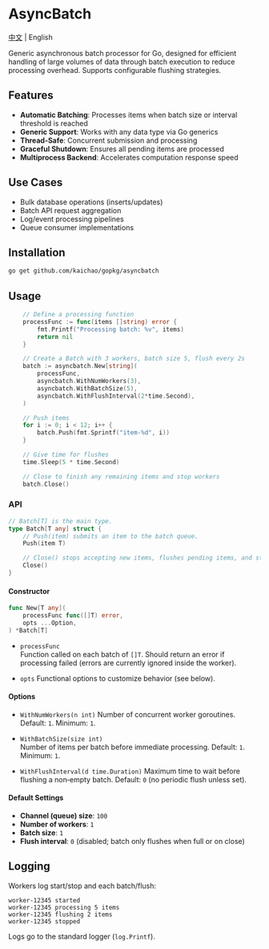 # AsyncBatch

[中文](README.zh.md) | English

Generic asynchronous batch processor for Go, designed for efficient handling of large volumes of data through batch execution to reduce processing overhead. Supports configurable flushing strategies.

## Features

- **Automatic Batching**: Processes items when batch size or interval threshold is reached
- **Generic Support**: Works with any data type via Go generics
- **Thread-Safe**: Concurrent submission and processing
- **Graceful Shutdown**: Ensures all pending items are processed
- **Multiprocess Backend**: Accelerates computation response speed

## Use Cases

- Bulk database operations (inserts/updates)
- Batch API request aggregation
- Log/event processing pipelines
- Queue consumer implementations

## Installation

```bash
go get github.com/kaichao/gopkg/asyncbatch
```

## Usage

```go
    // Define a processing function
    processFunc := func(items []string) error {
        fmt.Printf("Processing batch: %v", items)
        return nil
    }

    // Create a Batch with 3 workers, batch size 5, flush every 2s
    batch := asyncbatch.New[string](
        processFunc,
        asyncbatch.WithNumWorkers(3),
        asyncbatch.WithBatchSize(5),
        asyncbatch.WithFlushInterval(2*time.Second),
    )

    // Push items
    for i := 0; i < 12; i++ {
        batch.Push(fmt.Sprintf("item-%d", i))
    }

    // Give time for flushes
    time.Sleep(5 * time.Second)

    // Close to finish any remaining items and stop workers
    batch.Close()
```

### API

```go
// Batch[T] is the main type.
type Batch[T any] struct {
    // Push(item) submits an item to the batch queue.
    Push(item T)

    // Close() stops accepting new items, flushes pending items, and stops all workers.
    Close()
}
```

#### Constructor

```go
func New[T any](
    processFunc func([]T) error,
    opts ...Option,
) *Batch[T]
```

- `processFunc`  
  Function called on each batch of `[]T`. Should return an error if processing failed (errors are currently ignored inside the worker).

- `opts`
  Functional options to customize behavior (see below).

#### Options

- `WithNumWorkers(n int)`
  Number of concurrent worker goroutines. Default: `1`. Minimum: `1`.

- `WithBatchSize(size int)`  
  Number of items per batch before immediate processing. Default: `1`. Minimum: `1`.

- `WithFlushInterval(d time.Duration)`
  Maximum time to wait before flushing a non‑empty batch. Default: `0` (no periodic flush unless set).

#### Default Settings

- **Channel (queue) size**: `100`
- **Number of workers**: `1`
- **Batch size**: `1`
- **Flush interval**: `0` (disabled; batch only flushes when full or on close)

## Logging

Workers log start/stop and each batch/flush:

```
worker-12345 started
worker-12345 processing 5 items
worker-12345 flushing 2 items
worker-12345 stopped
```

Logs go to the standard logger (`log.Printf`).

